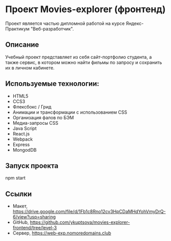 # Проект Movies-explorer (фронтенд)
Проект является частью дипломной работой на курсе Яндекс-Практикум "Веб-разработчик". 

## Описание
Учебный проект представляет из себя сайт-портфолио студента, а также сервис, в котором можно найти фильмы по запросу и сохранить их в личном кабинете.

## Используемые технологии:
- HTML5
- CCS3
- Флексбокс / Грид
- Анимации и трансформации с использованием CSS
- Организация фалов по БЭМ
- Медиа-запросы CSS
- Java Script
- React.js
- Webpack
- Express
- MongodDB

## Запуск проекта
npm start

## Ссылки
- Макет, https://drive.google.com/file/d/1Fb1c8Rno12cv3HpCDaMHdYohVmyDrQ-6/view?usp=sharing
- GitHub, https://github.com/ykuptsova/movies-explorer-frontend/tree/level-3
- Сервер, https://web-exp.nomoredomains.club